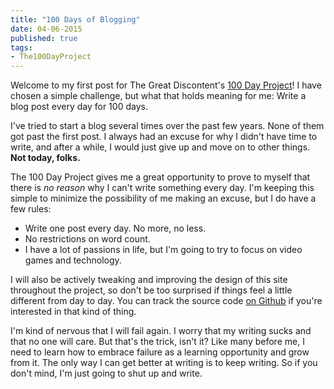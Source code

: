 ```yaml
---
title: "100 Days of Blogging"
date: 04-06-2015
published: true
tags:
- The100DayProject
---
```


Welcome to my first post for The Great Discontent's [100 Day Project](http://thegreatdiscontent.com/100days)! I have chosen a simple challenge, but what that holds meaning for me: Write a blog post every day for 100 days.

I've tried to start a blog several times over the past few years. None of them got past the first post. I always had an excuse for why I didn't have time to write, and after a while, I would just give up and move on to other things. **Not today, folks.**

The 100 Day Project gives me a great opportunity to prove to myself that there is _no reason_ why I can't write something every day. I'm keeping this simple to minimize the possibility of me making an excuse, but I do have a few rules:

- Write one post every day. No more, no less.
- No restrictions on word count.
- I have a lot of passions in life, but I'm going to try to focus on video games and technology.

I will also be actively tweaking and improving the design of this site throughout the project, so don't be too surprised if things feel a little different from day to day. You can track the source code [on Github]() if you're interested in that kind of thing.

I'm kind of nervous that I will fail again. I worry that my writing sucks and that no one will care. But that's the trick, isn't it? Like many before me, I need to learn how to embrace failure as a learning opportunity and grow from it. The only way I can get better at writing is to keep writing. So if you don't mind, I'm just going to shut up and write.
